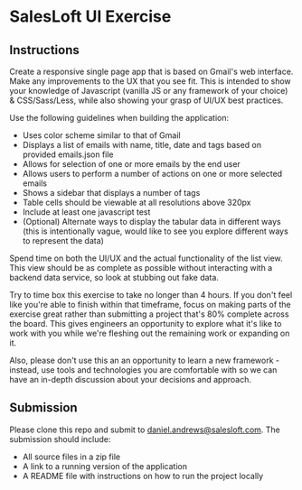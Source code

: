# SalesLoft UI Exercise

## Instructions

Create a responsive single page app that is based on Gmail's web interface. Make any improvements to the UX that you see fit. This is intended to show your knowledge of Javascript (vanilla JS or any framework of your choice) & CSS/Sass/Less,  while also showing your grasp of UI/UX best practices.

Use the following guidelines when building the application:

  * Uses color scheme similar to that of Gmail
  * Displays a list of emails with name, title, date and tags based on provided emails.json file
  * Allows for selection of one or more emails by the end user
  * Allows users to perform a number of actions on one or more selected emails
  * Shows a sidebar that displays a number of tags
  * Table cells should be viewable at all resolutions above 320px
  * Include at least one javascript test
  * (Optional) Alternate ways to display the tabular data in different ways (this is intentionally vague, would like to see you explore different ways to represent the data)

Spend time on both the UI/UX and the actual functionality of the list view. This view should be as complete as possible without interacting with a backend data service, so look at stubbing out fake data. 

Try to time box this exercise to take no longer than 4 hours. If you don't feel like you're able to finish within that timeframe, focus on making parts of the exercise great rather than submitting a project that's 80% complete across the board. This gives engineers an opportunity to explore what it's like to work with you while we're fleshing out the remaining work or expanding on it.

Also, please don't use this an an opportunity to learn a new framework - instead, use tools and technologies you are comfortable with so we can have an in-depth discussion about your decisions and approach. 

## Submission

Please clone this repo and submit to daniel.andrews@salesloft.com. The submission should include:

  * All source files in a zip file
  * A link to a running version of the application
  * A README file with instructions on how to run the project locally
